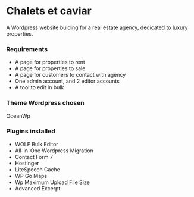 # Chalets et caviar
A Wordpress website buiding for a real estate agency, dedicated to luxury properties.

### Requirements
* A page for properties to rent
* A page for properties to sale
* A page for customers to contact with agency
* One admin account, and 2 editor accounts
* A tool to edit in bulk

### Theme Wordpress chosen
OceanWp

### Plugins installed
* WOLF Bulk Editor
* All-in-One Wordpress Migration
* Contact Form 7
* Hostinger
* LiteSpeech Cache
* WP Go Maps
* Wp Maximum Upload File Size
* Advanced Excerpt